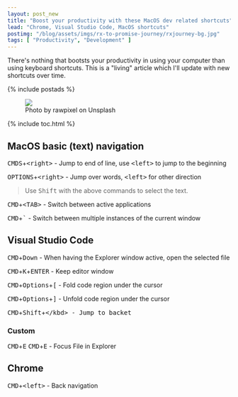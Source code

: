 ```yaml
---
layout: post_new
title: "Boost your productivity with these MacOS dev related shortcuts"
lead: "Chrome, Visual Studio Code, MacOS shortcuts"
postimg: "/blog/assets/imgs/rx-to-promise-journey/rxjourney-bg.jpg"
tags: [ "Productivity", "Development" ]
---
```


<div class="article-intro">
  There's nothing that bootsts your productivity in using your computer than using keyboard shortcuts. This is a "living" article
  which I'll update with new shortcuts over time.
</div>

{% include postads %}

<figure class="image--wide">
    <img src="/blog/assets/imgs/rx-to-promise-journey/rxjourney-bg.jpg">
    <figcaption>Photo by rawpixel on Unsplash</figcaption>
</figure>

{% include toc.html %}

## MacOS basic (text) navigation

<kbd>CMDS</kbd>+<kbd>&lt;right&gt;</kbd> - Jump to end of line, use <kbd>&lt;left&gt;</kbd> to jump to the beginning

<kbd>OPTIONS</kbd>+<kbd>&lt;right&gt;</kbd> - Jump over words, <kbd>&lt;left&gt;</kbd> for other direction

> Use <kbd>Shift</kbd> with the above commands to select the text.

<kbd>CMD</kbd>+<kbd>&lt;TAB&gt;</kbd> - Switch between active applications

<kbd>CMD</kbd>+<kbd>`</kbd> - Switch between multiple instances of the current window


## Visual Studio Code

<kbd>CMD</kbd>+<kbd>Down</kbd> - When having the Explorer window active, open the selected file

<kbd>CMD</kbd>+<kbd>K</kbd>+<kbd>ENTER</kbd> - Keep editor window

<kbd>CMD</kbd>+<kbd>Options</kbd>+<kbd>[</kbd> - Fold code region under the cursor

<kbd>CMD</kbd>+<kbd>Options</kbd>+<kbd>]</kbd> - Unfold code region under the cursor

<kbd>CMD</kbd>+<kbd>Shift</kbd>+<kbd>\</kbd> - Jump to backet

### Custom

<kbd>CMD</kbd>+<kbd>E</kbd> <kbd>CMD</kbd>+<kbd>E</kbd> - Focus File in Explorer

## Chrome

<kbd>CMD</kbd>+<kbd>&lt;left&gt;</kbd> - Back navigation
